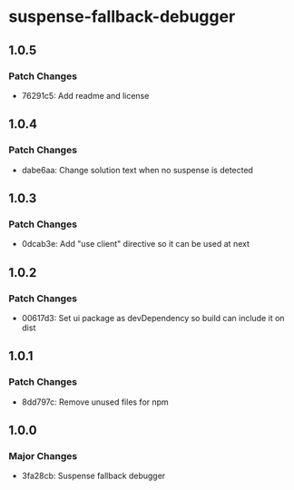# suspense-fallback-debugger

## 1.0.5

### Patch Changes

- 76291c5: Add readme and license

## 1.0.4

### Patch Changes

- dabe6aa: Change solution text when no suspense is detected

## 1.0.3

### Patch Changes

- 0dcab3e: Add "use client" directive so it can be used at next

## 1.0.2

### Patch Changes

- 00617d3: Set ui package as devDependency so build can include it on dist

## 1.0.1

### Patch Changes

- 8dd797c: Remove unused files for npm

## 1.0.0

### Major Changes

- 3fa28cb: Suspense fallback debugger
